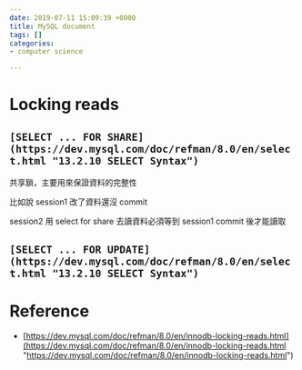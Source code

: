 ```yaml
---
date: 2019-07-11 15:09:39 +0000
title: MySQL document
tags: []
categories:
- computer science

---
```

# Locking reads

## `[SELECT ... FOR SHARE](https://dev.mysql.com/doc/refman/8.0/en/select.html "13.2.10 SELECT Syntax")`

共享鎖，主要用來保證資料的完整性

比如說 session1 改了資料還沒 commit

session2 用 select for share 去讀資料必須等到 session1 commit 後才能讀取

## `[SELECT ... FOR UPDATE](https://dev.mysql.com/doc/refman/8.0/en/select.html "13.2.10 SELECT Syntax")`

# Reference

* [https://dev.mysql.com/doc/refman/8.0/en/innodb-locking-reads.html](https://dev.mysql.com/doc/refman/8.0/en/innodb-locking-reads.html "https://dev.mysql.com/doc/refman/8.0/en/innodb-locking-reads.html")